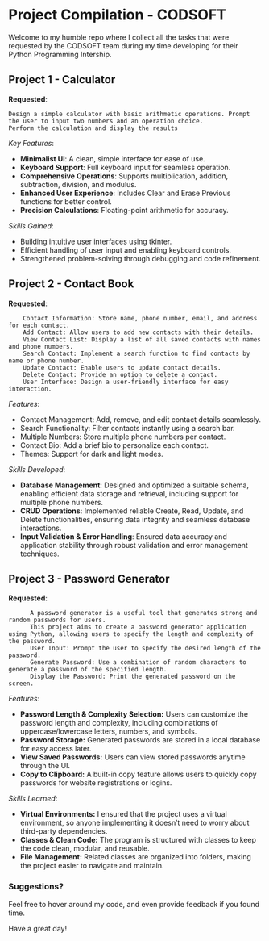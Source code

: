 # Project Compilation - CODSOFT
Welcome to my humble repo where I collect all the tasks that were requested by the CODSOFT team during my time developing for their Python Programming Intership.

## Project 1 - Calculator
**Requested**:
```
Design a simple calculator with basic arithmetic operations. Prompt the user to input two numbers and an operation choice. 
Perform the calculation and display the results
```

*Key Features*:
- **Minimalist UI**: A clean, simple interface for ease of use.
- **Keyboard Support**: Full keyboard input for seamless operation.
- **Comprehensive Operations**: Supports multiplication, addition, subtraction, division, and modulus.
- **Enhanced User Experience**: Includes Clear and Erase Previous functions for better control.
- **Precision Calculations**: Floating-point arithmetic for accuracy.

*Skills Gained*:
- Building intuitive user interfaces using tkinter.
- Efficient handling of user input and enabling keyboard controls.
- Strengthened problem-solving through debugging and code refinement.

## Project 2 - Contact Book
**Requested**: 
```
    Contact Information: Store name, phone number, email, and address for each contact.
    Add Contact: Allow users to add new contacts with their details.
    View Contact List: Display a list of all saved contacts with names and phone numbers.
    Search Contact: Implement a search function to find contacts by name or phone number.
    Update Contact: Enable users to update contact details.
    Delete Contact: Provide an option to delete a contact.
    User Interface: Design a user-friendly interface for easy interaction.
```

*Features*:
- Contact Management: Add, remove, and edit contact details seamlessly.
- Search Functionality: Filter contacts instantly using a search bar.
- Multiple Numbers: Store multiple phone numbers per contact.
- Contact Bio: Add a brief bio to personalize each contact.
- Themes: Support for dark and light modes.

*Skills Developed*:
- **Database Management**: Designed and optimized a suitable schema, enabling efficient data storage and retrieval, including support for multiple phone numbers.
- **CRUD Operations**: Implemented reliable Create, Read, Update, and Delete functionalities, ensuring data integrity and seamless database interactions.
- **Input Validation & Error Handling**: Ensured data accuracy and application stability through robust validation and error management techniques.

## Project 3 - Password Generator
**Requested**: 
```
      A password generator is a useful tool that generates strong and random passwords for users. 
      This project aims to create a password generator application using Python, allowing users to specify the length and complexity of the password.
      User Input: Prompt the user to specify the desired length of the password.
      Generate Password: Use a combination of random characters to generate a password of the specified length.
      Display the Password: Print the generated password on the screen.
```

*Features*:
- **Password Length & Complexity Selection:** Users can customize the password length and complexity, including combinations of uppercase/lowercase letters, numbers, and symbols.
- **Password Storage:** Generated passwords are stored in a local database for easy access later.
- **View Saved Passwords:** Users can view stored passwords anytime through the UI.
- **Copy to Clipboard:** A built-in copy feature allows users to quickly copy passwords for website registrations or logins.

*Skills Learned*:
- **Virtual Environments:** I ensured that the project uses a virtual environment, so anyone implementing it doesn’t need to worry about third-party dependencies.
- **Classes & Clean Code:** The program is structured with classes to keep the code clean, modular, and reusable.
- **File Management:** Related classes are organized into folders, making the project easier to navigate and maintain.

### Suggestions?
Feel free to hover around my code, and even provide feedback if you found time.

Have a great day!
